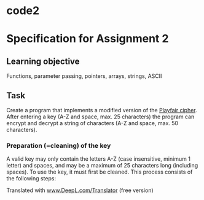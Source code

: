 # code2
# Specification for Assignment 2

## Learning objective
Functions, parameter passing, pointers, arrays, strings, ASCII

## Task

Create a program that implements a modified version of the [Playfair cipher](https://de.wikipedia.org/wiki/Playfair). After entering a key (A-Z and space, max. 25 characters) the program can encrypt and decrypt a string of characters (A-Z and space, max. 50 characters).

### Preparation (=cleaning) of the key

A valid key may only contain the letters A-Z (case insensitive, minimum 1 letter) and spaces, and may be a maximum of 25 characters long (including spaces). To use the key, it must first be cleaned. This process consists of the following steps:

Translated with www.DeepL.com/Translator (free version)
